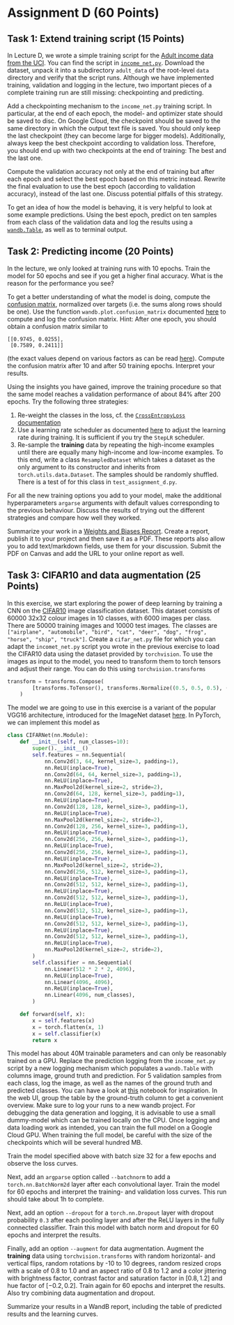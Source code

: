 # Assignment D (60 Points)

## Task 1: Extend training script (15 Points)
In Lecture D, we wrote a simple training script for the [Adult income data from the UCI](https://archive.ics.uci.edu/dataset/2/adult). You can find the script in [`income_net.py`](income_net.py). Download the dataset, unpack it into a subdirectory `adult_data` of the root-level `data` directory and verify that the script runs. Although we have implemented training, validation and logging in the lecture, two important pieces of a complete training run are still missing: checkpointing and predicting.

Add a checkpointing mechanism to the `income_net.py` training script. In particular, at the end of each epoch, the model- and optimizer state should be saved to disc. On Google Cloud, the checkpoint should be saved to the same directory in which the output text file is saved. You should only keep the last checkpoint (they can become large for bigger models). Additionally, always keep the best checkpoint according to validation loss. Therefore, you should end up with two checkpoints at the end of training: The best and the last one.

Compute the validation accuracy not only at the end of training but after each epoch and select the best epoch based on this metric instead. Rewrite the final evaluation to use the best epoch (according to validation accuracy), instead of the last one. Discuss potential pitfalls of this strategy.

To get an idea of how the model is behaving, it is very helpful to look at some example predictions. Using the best epoch, predict on ten samples from each class of the validation data and log the results using a [`wandb.Table`](https://docs.wandb.ai/guides/track/log/log-tables#create-tables), as well as to terminal output.

## Task 2: Predicting income (20 Points)
In the lecture, we only looked at training runs with 10 epochs. Train the model for 50 epochs and see if you get a higher final accuracy. What is the reason for the performance you see?

To get a better understanding of what the model is doing, compute the [confusion
matrix](https://en.wikipedia.org/wiki/Confusion_matrix), normalized over targets (i.e. the sums
along rows should be one). Use the function `wandb.plot.confusion_matrix` documented
[here](https://docs.wandb.ai/guides/track/log/plots#model-evaluation-charts) to compute and log the
confusion matrix. Hint: After one epoch, you should obtain a confusion matrix similar to
```
[[0.9745, 0.0255],
 [0.7589, 0.2411]]
```
(the exact values depend on various factors as can be read
[here](https://pytorch.org/docs/stable/notes/randomness.html)).
Compute the confusion matrix after 10 and after 50 training epochs. Interpret your results.

Using the insights you have gained, improve the training procedure so that the same model reaches a validation performance of about 84% after 200 epochs. Try the following three strategies:
1. Re-weight the classes in the loss, cf. the [`CrossEntropyLoss` documentation](https://pytorch.org/docs/1.13/generated/torch.nn.CrossEntropyLoss.html)
2. Use a learning rate scheduler as documented [here](https://pytorch.org/docs/1.13/optim.html#how-to-adjust-learning-rate) to adjust the learning rate during training. It is sufficient if you try the `StepLR` scheduler.
3. Re-sample the **training** data by repeating the high-income examples until there are equally many high-income and low-income examples. To this end, write a class `ResampledDataset` which takes a dataset as the only argument to its constructor and inherits from `torch.utils.data.Dataset`. The samples should be randomly shuffled. There is a test of for this class in `test_assignment_d.py`.

For all the new training options you add to your model, make the additional hyperparameters
`argarse` arguments with default values corresponding to the previous behaviour. Discuss the results of trying out the different strategies and compare how well they worked.

Summarize your work in a [Weights and Biases Report](https://docs.wandb.ai/guides/reports). Create
a report, publish it to your project and then save it as a PDF. These reports also allow you to add
text/markdown fields, use them for your discussion. Submit the PDF on Canvas and add the URL to your
online report as well.

## Task 3: CIFAR10 and data augmentation (25 Points)

In this exercise, we start exploring the power of deep learning by training a CNN on the
[CIFAR10](https://www.cs.toronto.edu/~kriz/cifar.html) image classification dataset. This dataset
consists of 60000 32x32 colour images in 10 classes, with 6000 images per class. There are 50000
training images and 10000 test images. The classes are `["airplane", "automobile", "bird", "cat",
"deer", "dog", "frog", "horse", "ship", "truck"]`. Create a `cifar_net.py` file for which you can adapt
the `incomet_net.py` script you wrote in the previous exercise to load the CIFAR10 data using the dataset provided by `torchvision`. To use the images as input to the model, you need to transform them to torch tensors and adjust their range. You can do this using `torchvision.transforms`
```python
transform = transforms.Compose(
        [transforms.ToTensor(), transforms.Normalize((0.5, 0.5, 0.5), (0.5, 0.5, 0.5))]
    )
```
The model we are going to use in this exercise is a variant of the popular VGG16 architecture, introduced for the ImageNet dataset [here](https://arxiv.org/abs/1409.1556). In PyTorch, we can implement this model as
```python
class CIFARNet(nn.Module):
    def __init__(self, num_classes=10):
        super().__init__()
        self.features = nn.Sequential(
            nn.Conv2d(3, 64, kernel_size=3, padding=1),
            nn.ReLU(inplace=True),
            nn.Conv2d(64, 64, kernel_size=3, padding=1),
            nn.ReLU(inplace=True),
            nn.MaxPool2d(kernel_size=2, stride=2),
            nn.Conv2d(64, 128, kernel_size=3, padding=1),
            nn.ReLU(inplace=True),
            nn.Conv2d(128, 128, kernel_size=3, padding=1),
            nn.ReLU(inplace=True),
            nn.MaxPool2d(kernel_size=2, stride=2),
            nn.Conv2d(128, 256, kernel_size=3, padding=1),
            nn.ReLU(inplace=True),
            nn.Conv2d(256, 256, kernel_size=3, padding=1),
            nn.ReLU(inplace=True),
            nn.Conv2d(256, 256, kernel_size=3, padding=1),
            nn.ReLU(inplace=True),
            nn.MaxPool2d(kernel_size=2, stride=2),
            nn.Conv2d(256, 512, kernel_size=3, padding=1),
            nn.ReLU(inplace=True),
            nn.Conv2d(512, 512, kernel_size=3, padding=1),
            nn.ReLU(inplace=True),
            nn.Conv2d(512, 512, kernel_size=3, padding=1),
            nn.ReLU(inplace=True),
            nn.Conv2d(512, 512, kernel_size=3, padding=1),
            nn.ReLU(inplace=True),
            nn.Conv2d(512, 512, kernel_size=3, padding=1),
            nn.ReLU(inplace=True),
            nn.Conv2d(512, 512, kernel_size=3, padding=1),
            nn.ReLU(inplace=True),
            nn.MaxPool2d(kernel_size=2, stride=2),
        )
        self.classifier = nn.Sequential(
            nn.Linear(512 * 2 * 2, 4096),
            nn.ReLU(inplace=True),
            nn.Linear(4096, 4096),
            nn.ReLU(inplace=True),
            nn.Linear(4096, num_classes),
        )

    def forward(self, x):
        x = self.features(x)
        x = torch.flatten(x, 1)
        x = self.classifier(x)
        return x
```
This model has about 40M trainable parameters and can only be reasonably trained on a GPU. Replace the prediction logging from the `income_net.py` script by a new logging mechanism which populates a `wandb.Table` with columns image, ground truth and prediction. For 5 validation samples from each class, log the image, as well as the names of the ground truth and predicted classes. You can have a look at  [this](https://colab.research.google.com/github/wandb/examples/blob/master/colabs/datasets-predictions/W&B_Tables_Quickstart.ipynb) notebook for inspiration. In the web UI, group the table by the ground-truth column to get a convenient overview. Make sure to log your runs to a new wandb project. For debugging the data generation and logging, it is advisable to use a small dummy-model which can be trained locally on the CPU. Once logging and data loading work as intended, you can train the full model on a Google Cloud GPU. When training the full model, be careful with the size of the checkpoints which will be several hundred MB.

Train the model specified above with batch size 32 for a few epochs and observe the loss curves.

Next, add an `argparse` option called `--batchnorm` to add a `torch.nn.BatchNorm2d` layer after each convolutional layer. Train the model for 60 epochs and interpret the training- and validation loss curves. This run should take about 1h to complete.

Next, add an option `--dropout` for a `torch.nn.Dropout` layer with dropout probability `0.3` after each pooling layer and after the ReLU layers in the fully connected classifier. Train this model with batch norm and dropout for 60 epochs and interpret the results.

Finally, add an option `--augment` for data augmentation. Augment the **training** data using
`torchvision.transforms` with random horizontal- and vertical flips, random rotations by -10 to 10
degrees, random resized crops with a scale of 0.8 to 1.0 and an aspect ratio of 0.8 to 1.2 and
a color jittering with brightness factor, contrast factor and  saturation factor in $[0.8, 1.2]$ and
hue factor of $[-0.2, 0.2]$. Train again for 60 epochs and interpret the results. Also try combining data augmentation and dropout.

Summarize your results in a WandB report, including the table of predicted results and the learning curves.

